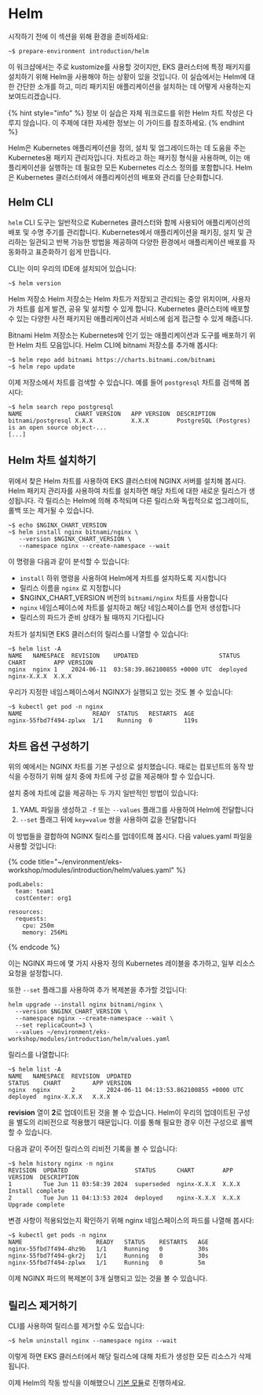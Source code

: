 # Helm

시작하기 전에 이 섹션을 위해 환경을 준비하세요:

```
~$ prepare-environment introduction/helm
```

이 워크샵에서는 주로 kustomize를 사용할 것이지만, EKS 클러스터에 특정 패키지를 설치하기 위해 Helm을 사용해야 하는 상황이 있을 것입니다. 이 실습에서는 Helm에 대한 간단한 소개를 하고, 미리 패키지된 애플리케이션을 설치하는 데 어떻게 사용하는지 보여드리겠습니다.

{% hint style="info" %}
정보 이 실습은 자체 워크로드를 위한 Helm 차트 작성은 다루지 않습니다. 이 주제에 대한 자세한 정보는 이 가이드를 참조하세요.
{% endhint %}

Helm은 Kubernetes 애플리케이션을 정의, 설치 및 업그레이드하는 데 도움을 주는 Kubernetes용 패키지 관리자입니다. 차트라고 하는 패키징 형식을 사용하며, 이는 애플리케이션을 실행하는 데 필요한 모든 Kubernetes 리소스 정의를 포함합니다. Helm은 Kubernetes 클러스터에서 애플리케이션의 배포와 관리를 단순화합니다.

## Helm CLI&#x20;

`helm` CLI 도구는 일반적으로 Kubernetes 클러스터와 함께 사용되어 애플리케이션의 배포 및 수명 주기를 관리합니다. Kubernetes에서 애플리케이션을 패키징, 설치 및 관리하는 일관되고 반복 가능한 방법을 제공하여 다양한 환경에서 애플리케이션 배포를 자동화하고 표준화하기 쉽게 만듭니다.

CLI는 이미 우리의 IDE에 설치되어 있습니다:

```
~$ helm version
```

Helm 저장소 Helm 저장소는 Helm 차트가 저장되고 관리되는 중앙 위치이며, 사용자가 차트를 쉽게 발견, 공유 및 설치할 수 있게 합니다. Kubernetes 클러스터에 배포할 수 있는 다양한 사전 패키지된 애플리케이션과 서비스에 쉽게 접근할 수 있게 해줍니다.

Bitnami Helm 저장소는 Kubernetes에 인기 있는 애플리케이션과 도구를 배포하기 위한 Helm 차트 모음입니다. Helm CLI에 bitnami 저장소를 추가해 봅시다:

```
~$ helm repo add bitnami https://charts.bitnami.com/bitnami 
~$ helm repo update
```

이제 저장소에서 차트를 검색할 수 있습니다. 예를 들어 `postgresql` 차트를 검색해 봅시다:

```
~$ helm search repo postgresql 
NAME               CHART VERSION   APP VERSION  DESCRIPTION 
bitnami/postgresql X.X.X           X.X.X        PostgreSQL (Postgres) is an open source object-... 
[...]
```

## Helm 차트 설치하기&#x20;

위에서 찾은 Helm 차트를 사용하여 EKS 클러스터에 NGINX 서버를 설치해 봅시다. Helm 패키지 관리자를 사용하여 차트를 설치하면 해당 차트에 대한 새로운 릴리스가 생성됩니다. 각 릴리스는 Helm에 의해 추적되며 다른 릴리스와 독립적으로 업그레이드, 롤백 또는 제거될 수 있습니다.

```
~$ echo $NGINX_CHART_VERSION 
~$ helm install nginx bitnami/nginx \
   --version $NGINX_CHART_VERSION \
   --namespace nginx --create-namespace --wait
```

이 명령을 다음과 같이 분석할 수 있습니다:

* `install` 하위 명령을 사용하여 Helm에게 차트를 설치하도록 지시합니다
* 릴리스 이름을 `nginx` 로 지정합니다
* $NGINX\_CHART\_VERSION 버전의 `bitnami/nginx` 차트를 사용합니다
* `nginx` 네임스페이스에 차트를 설치하고 해당 네임스페이스를 먼저 생성합니다
* 릴리스의 파드가 준비 상태가 될 때까지 기다립니다

차트가 설치되면 EKS 클러스터의 릴리스를 나열할 수 있습니다:

```
~$ helm list -A 
NAME   NAMESPACE  REVISION    UPDATED                       STATUS    CHART        APP VERSION 
nginx  nginx 1    2024-06-11  03:58:39.862100855 +0000 UTC  deployed  nginx-X.X.X  X.X.X
```

우리가 지정한 네임스페이스에서 NGINX가 실행되고 있는 것도 볼 수 있습니다:

```
~$ kubectl get pod -n nginx 
NAME                    READY  STATUS   RESTARTS  AGE 
nginx-55fbd7f494-zplwx  1/1    Running  0         119s
```

## 차트 옵션 구성하기&#x20;

위의 예에서는 NGINX 차트를 기본 구성으로 설치했습니다. 때로는 컴포넌트의 동작 방식을 수정하기 위해 설치 중에 차트에 구성 값을 제공해야 할 수 있습니다.

설치 중에 차트에 값을 제공하는 두 가지 일반적인 방법이 있습니다:

1. YAML 파일을 생성하고 `-f` 또는 `--values` 플래그를 사용하여 Helm에 전달합니다
2. `--set` 플래그 뒤에 `key=value` 쌍을 사용하여 값을 전달합니다

이 방법들을 결합하여 NGINX 릴리스를 업데이트해 봅시다. 다음 values.yaml 파일을 사용할 것입니다:

{% code title="~/environment/eks-workshop/modules/introduction/helm/values.yaml" %}
```
podLabels:
  team: team1
  costCenter: org1

resources:
  requests:
    cpu: 250m
    memory: 256Mi

```
{% endcode %}

이는 NGINX 파드에 몇 가지 사용자 정의 Kubernetes 레이블을 추가하고, 일부 리소스 요청을 설정합니다.

또한 `--set` 플래그를 사용하여 추가 복제본을 추가할 것입니다:

```
helm upgrade --install nginx bitnami/nginx \
  --version $NGINX_CHART_VERSION \
  --namespace nginx --create-namespace --wait \
  --set replicaCount=3 \
  --values ~/environment/eks-workshop/modules/introduction/helm/values.yaml
```

릴리스를 나열합니다:

```
~$ helm list -A
NAME   NAMESPACE  REVISION  UPDATED                                  STATUS    CHART         APP VERSION
nginx  nginx      2         2024-06-11 04:13:53.862100855 +0000 UTC  deployed  nginx-X.X.X   X.X.X
```



**revision** 열이 **2**로 업데이트된 것을 볼 수 있습니다. Helm이 우리의 업데이트된 구성을 별도의 리비전으로 적용했기 때문입니다. 이를 통해 필요한 경우 이전 구성으로 롤백할 수 있습니다.

다음과 같이 주어진 릴리스의 리비전 기록을 볼 수 있습니다:

```
~$ helm history nginx -n nginx
REVISION  UPDATED                   STATUS      CHART        APP VERSION  DESCRIPTION
1         Tue Jun 11 03:58:39 2024  superseded  nginx-X.X.X  X.X.X       Install complete
2         Tue Jun 11 04:13:53 2024  deployed    nginx-X.X.X  X.X.X       Upgrade complete
```

변경 사항이 적용되었는지 확인하기 위해 nginx 네임스페이스의 파드를 나열해 봅시다:

```
~$ kubectl get pods -n nginx
NAME                     READY   STATUS    RESTARTS   AGE
nginx-55fbd7f494-4hz9b   1/1     Running   0          30s
nginx-55fbd7f494-gkr2j   1/1     Running   0          30s
nginx-55fbd7f494-zplwx   1/1     Running   0          5m
```

이제 NGINX 파드의 복제본이 3개 실행되고 있는 것을 볼 수 있습니다.

## 릴리스 제거하기&#x20;

CLI를 사용하여 릴리스를 제거할 수도 있습니다:

```
~$ helm uninstall nginx --namespace nginx --wait
```

이렇게 하면 EKS 클러스터에서 해당 릴리스에 대해 차트가 생성한 모든 리소스가 삭제됩니다.

이제 Helm의 작동 방식을 이해했으니 [기본 모듈](../fundamentals/)로 진행하세요.

